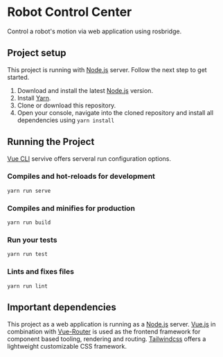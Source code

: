 # Robot Control Center

Control a robot's motion via web application using rosbridge.

## Project setup

This project is running with [Node.js](https://nodejs.org/en/) server. Follow the next step to get started.

1. Download and install the latest [Node.js](https://nodejs.org/en/) version.
2. Install [Yarn](https://yarnpkg.com/en/docs/install#windows-stable).
3. Clone or download this repository.
4. Open your console, navigate into the cloned repository and install all dependencies using `yarn install`

## Running the Project

[Vue CLI](https://cli.vuejs.org/) servive offers serveral run configuration options.

### Compiles and hot-reloads for development
```
yarn run serve
```

### Compiles and minifies for production
```
yarn run build
```

### Run your tests
```
yarn run test
```

### Lints and fixes files
```
yarn run lint
```
## Important dependencies

This project as a web application is running as a [Node.js](https://nodejs.org/en/) server. [Vue.js](https://vuejs.org/v2/guide/) in combination with [Vue-Router](https://router.vuejs.org/) is used as the frontend framework for component based tooling, rendering and routing. [Tailwindcss](https://tailwindcss.com/) offers a lightweight customizable CSS framework.
